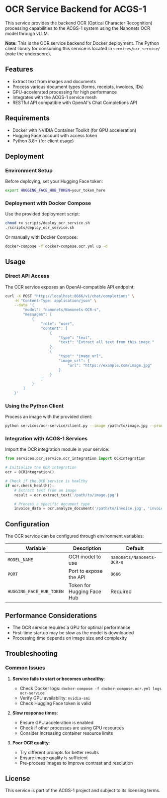 # OCR Service Backend for ACGS-1

This service provides the backend OCR (Optical Character Recognition) processing capabilities to the ACGS-1 system using the Nanonets OCR model through vLLM.

**Note**: This is the OCR service backend for Docker deployment. The Python client library for consuming this service is located in `services/ocr_service/` (note the underscore).

## Features

- Extract text from images and documents
- Process various document types (forms, receipts, invoices, IDs)
- GPU-accelerated processing for high performance
- Integrates with the ACGS-1 service mesh
- RESTful API compatible with OpenAI's Chat Completions API

## Requirements

- Docker with NVIDIA Container Toolkit (for GPU acceleration)
- Hugging Face account with access token
- Python 3.8+ (for client usage)

## Deployment

### Environment Setup

Before deploying, set your Hugging Face token:

```bash
export HUGGING_FACE_HUB_TOKEN=your_token_here
```

### Deployment with Docker Compose

Use the provided deployment script:

```bash
chmod +x scripts/deploy_ocr_service.sh
./scripts/deploy_ocr_service.sh
```

Or manually with Docker Compose:

```bash
docker-compose -f docker-compose.ocr.yml up -d
```

## Usage

### Direct API Access

The OCR service exposes an OpenAI-compatible API endpoint:

```bash
curl -X POST "http://localhost:8666/v1/chat/completions" \
    -H "Content-Type: application/json" \
    --data '{
        "model": "nanonets/Nanonets-OCR-s",
        "messages": [
            {
                "role": "user",
                "content": [
                    {
                        "type": "text",
                        "text": "Extract all text from this image."
                    },
                    {
                        "type": "image_url",
                        "image_url": {
                            "url": "https://example.com/image.jpg"
                        }
                    }
                ]
            }
        ]
    }'
```

### Using the Python Client

Process an image with the provided client:

```bash
python services/ocr-service/client.py --image /path/to/image.jpg --prompt "Extract all text from this image"
```

### Integration with ACGS-1 Services

Import the OCR integration module in your service:

```python
from services.ocr_service.ocr_integration import OCRIntegration

# Initialize the OCR integration
ocr = OCRIntegration()

# Check if the OCR service is healthy
if ocr.check_health():
    # Extract text from an image
    result = ocr.extract_text('/path/to/image.jpg')

    # Process a specific document type
    invoice_data = ocr.analyze_document('/path/to/invoice.jpg', 'invoice')
```

## Configuration

The OCR service can be configured through environment variables:

| Variable                 | Description                | Default                   |
| ------------------------ | -------------------------- | ------------------------- |
| `MODEL_NAME`             | OCR model to use           | `nanonets/Nanonets-OCR-s` |
| `PORT`                   | Port to expose the API     | `8666`                    |
| `HUGGING_FACE_HUB_TOKEN` | Token for Hugging Face Hub | Required                  |

## Performance Considerations

- The OCR service requires a GPU for optimal performance
- First-time startup may be slow as the model is downloaded
- Processing time depends on image size and complexity

## Troubleshooting

### Common Issues

1. **Service fails to start or becomes unhealthy**:

   - Check Docker logs: `docker-compose -f docker-compose.ocr.yml logs ocr-service`
   - Verify GPU availability: `nvidia-smi`
   - Check Hugging Face token is valid

2. **Slow response times**:

   - Ensure GPU acceleration is enabled
   - Check if other processes are using GPU resources
   - Consider increasing container resource limits

3. **Poor OCR quality**:
   - Try different prompts for better results
   - Ensure image quality is sufficient
   - Pre-process images to improve contrast and resolution

## License

This service is part of the ACGS-1 project and subject to its licensing terms.
